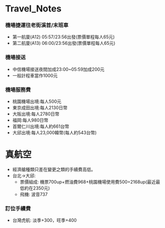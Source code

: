 # Travel_Notes

### 機場捷運往老街溪首/末班車
+ 第一航廈(A12) 05:57/23:56出發(票價單程每人65元)
+ 第二航廈(A13) 06:00/23:56出發(票價單程每人65元)

### 機場接送
+ 中信機場接送夜間加成23:00~05:59加成200元
+ 一般計程車當作1000元

### 機場服務費
+ 桃園機場出境:每人500元
+ 東京成田出境:每人2130日幣
+ 大阪出境:每人2780日幣
+ 福岡:每人980日幣
+ 首爾仁川出境:每人約661台幣 
+ 大邱出境:每人23,000韓幣(每人約543台幣)

# 真航空
+ 經濟艙種類只差在變更之類的手續費高低。
+ 台北->大邱:
  + 票價組成: 機票700up+燃油費968+桃園機場使用費500=2168up(最近最低約在2350元)
  + 飛機: 波音737

### 訂位手續費
+ 台灣虎航: 淡季+300，旺季+400
